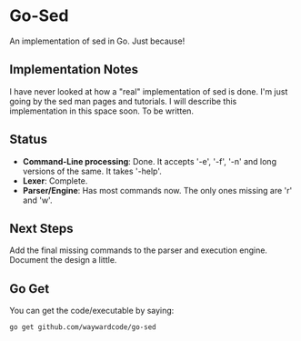 # Go-Sed 

An implementation of sed in Go.  Just because!


## Implementation Notes

I have never looked at how a "real" implementation of sed is done. I'm just
going by the sed man pages and tutorials.  I will describe this implementation
in this space soon.  To be written.

## Status

  * __Command-Line processing__:  Done. It accepts '-e', '-f', '-n' and long
versions of the same. It takes '-help'.
  * __Lexer__: Complete.
  * __Parser/Engine__:  Has most commands now.  The only ones missing are
'r' and 'w'.


## Next Steps

Add the final missing commands to the parser and execution engine.  Document
the design a little.


## Go Get

You can get the code/executable by saying:

    go get github.com/waywardcode/go-sed



